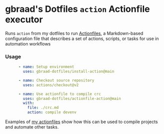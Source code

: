 gbraad's Dotfiles `action` Actionfile executor
==============================================

Runs `action` from my dotfiles to run [Actionfiles](https://github.com/actionfile), a Markdown-based configuration file that describes a set of actions, scripts, or tasks for use in automation workflows

### Usage

```yaml
      - name: Setup environment
        uses: gbraad-dotfiles/install-action@main

      - name: Checkout source repository
        uses: actions/checkout@v2    

      - name: Use actionfile to compile crc
        uses: gbraad-dotfiles/actionfile-action@main
        with:
          file: ./crc.md
          action: compile devenv
```

Examples of [my actionfiles](https://github.com/gbraad-dotfiles/actionfiles) show how this can be used to compile projects and automate other tasks.
